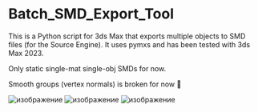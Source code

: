 # Batch_SMD_Export_Tool
This is a Python script for 3ds Max that exports multiple objects to SMD files (for the Source Engine). It uses pymxs and has been tested with 3ds Max 2023.

Only static single-mat single-obj SMDs for now.

Smooth groups (vertex normals) is broken for now 🤕

![изображение](https://github.com/user-attachments/assets/e6cb607c-1eff-4e1e-86de-0dfa916eb75a)
![изображение](https://github.com/user-attachments/assets/6f266767-6f7c-466d-b8f4-04a228ce5124)
![изображение](https://github.com/user-attachments/assets/a54cc19d-7672-4af8-ba81-386eba60ca3a)
